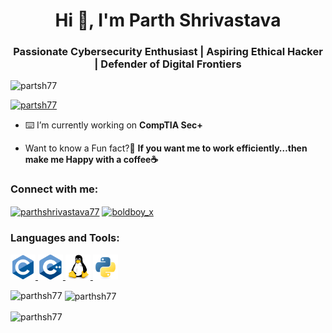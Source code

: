 <h1 align="center">Hi 👾, I'm Parth Shrivastava</h1>
<h3 align="center">Passionate Cybersecurity Enthusiast | Aspiring Ethical Hacker | Defender of Digital Frontiers</h3>

<p align="left"> <img src="https://komarev.com/ghpvc/?username=partsh77&label=Profile%20views&color=0e75b6&style=flat" alt="partsh77" /> </p>

<p align="left"> <a href="https://github.com/ryo-ma/github-profile-trophy"><img src="https://github-profile-trophy.vercel.app/?username=partsh77" alt="partsh77" /></a> </p>

- ⌨️ I’m currently working on **CompTIA Sec+**

- Want to know a Fun fact?🤖 **If you want me to work efficiently…then make me Happy with a coffee☕️**

<h3 align="left">Connect with me:</h3>
<p align="left">
<a href="https://linkedin.com/in/parthshrivastava77" target="blank"><img align="center" src="https://raw.githubusercontent.com/rahuldkjain/github-profile-readme-generator/master/src/images/icons/Social/linked-in-alt.svg" alt="parthshrivastava77" height="30" width="40" /></a>
<a href="https://instagram.com/boldboy_x" target="blank"><img align="center" src="https://raw.githubusercontent.com/rahuldkjain/github-profile-readme-generator/master/src/images/icons/Social/instagram.svg" alt="boldboy_x" height="30" width="40" /></a>
</p>

<h3 align="left">Languages and Tools:</h3>
<p align="left"> <a href="https://www.cprogramming.com/" target="_blank" rel="noreferrer"> <img src="https://raw.githubusercontent.com/devicons/devicon/master/icons/c/c-original.svg" alt="c" width="40" height="40"/> </a> <a href="https://www.w3schools.com/cpp/" target="_blank" rel="noreferrer"> <img src="https://raw.githubusercontent.com/devicons/devicon/master/icons/cplusplus/cplusplus-original.svg" alt="cplusplus" width="40" height="40"/> </a> <a href="https://www.linux.org/" target="_blank" rel="noreferrer"> <img src="https://raw.githubusercontent.com/devicons/devicon/master/icons/linux/linux-original.svg" alt="linux" width="40" height="40"/> </a> <a href="https://www.python.org" target="_blank" rel="noreferrer"> <img src="https://raw.githubusercontent.com/devicons/devicon/master/icons/python/python-original.svg" alt="python" width="40" height="40"/> </a> </p>

<p><img align="left" src="https://github-readme-stats.vercel.app/api/top-langs?username=parthsh77&show_icons=true&locale=en&layout=compact" alt="parthsh77" /></p>

<p>&nbsp;<img align="center" src="https://github-readme-stats.vercel.app/api?username=parthsh77&show_icons=true&locale=en" alt="parthsh77" /></p>

<p><img align="center" src="https://github-readme-streak-stats.herokuapp.com/?user=parthsh77&" alt="parthsh77" /></p>
